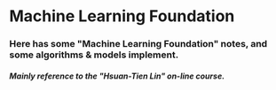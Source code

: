 # Machine Learning Foundation

### Here has some "Machine Learning Foundation" notes, and some algorithms & models implement.

##### Mainly reference to the "Hsuan-Tien Lin" on-line course.
